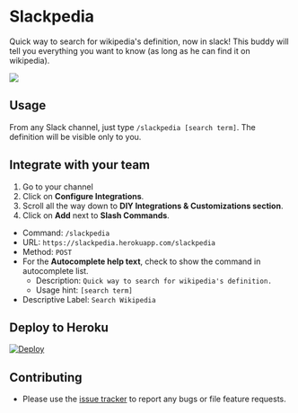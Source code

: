 # Slackpedia

Quick way to search for wikipedia's definition, now in slack! This buddy will tell you everything you want to know (as long as he can find it on wikipedia).


![](http://i.imgur.com/ozDu2je.gif)


## Usage

From any Slack channel, just type `/slackpedia [search term]`. The definition will be visible only to you.

## Integrate with your team

1. Go to your channel
2. Click on **Configure Integrations**.
3. Scroll all the way down to **DIY Integrations & Customizations section**.
4. Click on **Add** next to **Slash Commands**.
  - Command: `/slackpedia`
  - URL: `https://slackpedia.herokuapp.com/slackpedia`
  - Method: `POST`
  - For the **Autocomplete help text**, check to show the command in autocomplete list.
    - Description: `Quick way to search for wikipedia's definition.`
    - Usage hint: `[search term]`
  - Descriptive Label: `Search Wikipedia`

## Deploy to Heroku

[![Deploy](https://www.herokucdn.com/deploy/button.png)](https://heroku.com/deploy)

## Contributing

- Please use the [issue tracker](https://github.com/karan/slack-overflow/issues) to report any bugs or file feature requests.
